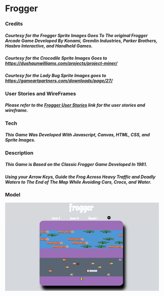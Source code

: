 # Frogger
### Credits
##### Courtesy for the Frogger Sprite Images Goes To The original Frogger Arcade Game Developed By Konami, Gremlin Industries, Parker Brothers, Hasbro Interactive, and Handheld Games.

##### Courtesy for the Crocodile Sprite Images Goes to https://dushaunwilliams.com/projects/project-miner/

##### Courtesy for the Lady Bug Sprite Images goes to https://gameartpartners.com/downloads/page/27/

### User Stories and WireFrames
##### Please refer to the [Frogger User Stories](Frogger_wire_frame_User_story.docx) link for the user stories and wireframe.

### Tech
##### This Game Was Developed With Javascript, Canvas, HTML, CSS, and Sprite Images.

### Description
##### This Game is Based on the Classic Frogger Game Developed In 1981.
##### Using your Arrow Keys, Guide the Frog Across Heavy Traffic and Deadly Waters to The End of The Map While Avoiding Cars, Crocs, and Water.

### Model
![alt text](images/FroggerGame.png)